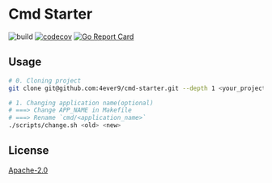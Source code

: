 # Cmd Starter

![build](https://github.com/4ever9/cmd-starter/workflows/build/badge.svg)
[![codecov](https://codecov.io/gh/4ever9/cmd-starter/branch/main/graph/badge.svg?token=QKW75xNWym)](https://codecov.io/gh/4ever9/cmd-starter)
[![Go Report Card](https://goreportcard.com/badge/github.com/4ever9/cmd-starter)](https://goreportcard.com/report/github.com/4ever9/cmd-starter)

## Usage

```bash
# 0. Cloning project
git clone git@github.com:4ever9/cmd-starter.git --depth 1 <your_project_name>

# 1. Changing application name(optional)
# ===> Change APP_NAME in Makefile
# ===> Rename `cmd/<application_name>`
./scripts/change.sh <old> <new>
```

## License

[Apache-2.0](https://github.com/4ever9/cmd-starter/blob/master/LICENSE)
